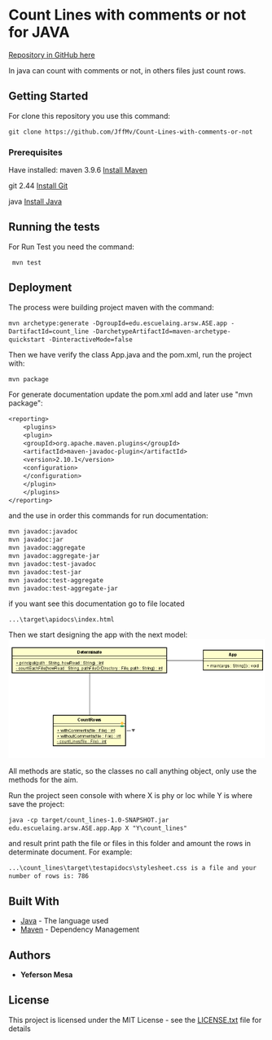 # Count Lines with comments or not for JAVA
[Repository in GitHub here](https://github.com/JffMv/Count-Lines-with-comments-or-not)

In java can count with comments or not, in others files just count rows.


## Getting Started

For clone this repository you use this command:
 ```
 git clone https://github.com/JffMv/Count-Lines-with-comments-or-not
 ```

### Prerequisites

Have installed:
maven 3.9.6
[Install Maven](https://maven.apache.org/download.cgi#Installation)


git 2.44
[Install Git](https://git-scm.com/book/en/v2/Getting-Started-Installing-Git)

java
[Install Java](https://www.oracle.com/co/java/technologies/downloads/)


## Running the tests

For Run Test you need the command:

```
 mvn test
```

## Deployment

The process were building project maven with the command:

```
mvn archetype:generate -DgroupId=edu.escuelaing.arsw.ASE.app -DartifactId=count_line -DarchetypeArtifactId=maven-archetype-quickstart -DinteractiveMode=false

```

Then we have verify the class App.java and the pom.xml, run the project with:

```
mvn package
```


For generate documentation update the pom.xml add and later use "mvn package":

```
<reporting>
    <plugins>
    <plugin>
    <groupId>org.apache.maven.plugins</groupId>
    <artifactId>maven-javadoc-plugin</artifactId>
    <version>2.10.1</version>
    <configuration>
    </configuration>
    </plugin>
    </plugins>
</reporting>
```

and the use in order this commands for run documentation:

```
mvn javadoc:javadoc
mvn javadoc:jar
mvn javadoc:aggregate
mvn javadoc:aggregate-jar
mvn javadoc:test-javadoc
mvn javadoc:test-jar
mvn javadoc:test-aggregate
mvn javadoc:test-aggregate-jar
```

if you want see this documentation go to file located


```
...\target\apidocs\index.html

```
Then we start designing the app with the next model:
![Diagram.png](src/main/resources/img.png)

All methods are static, so the classes no call anything object, only use the methods for the aim.

Run the project seen console with where X is phy or loc while Y is where save the project:
```
java -cp target/count_lines-1.0-SNAPSHOT.jar edu.escuelaing.arsw.ASE.app.App X "Y\count_lines"

```
and result print path the file or files in this folder and amount the rows in determinate document.
For example:
```
...\count_lines\target\testapidocs\stylesheet.css is a file and your number of rows is: 786
```
## Built With

* [Java](https://www.java.com/es/) - The language used
* [Maven](https://maven.apache.org/) - Dependency Management



## Authors

* **Yeferson Mesa**

## License

This project is licensed under the MIT License - see the [LICENSE.txt](LICENSE.txt) file for details
